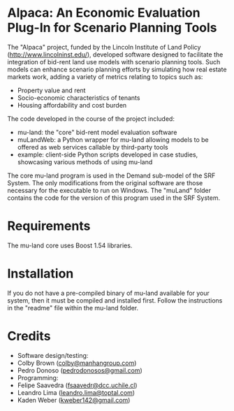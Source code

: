 # Alpaca: An Economic Evaluation Plug-In for Scenario Planning Tools
The "Alpaca" project, funded by the Lincoln Institute of Land Policy (http://www.lincolninst.edu/), developed software designed to facilitate the integration of bid-rent land use models with scenario planning tools.  Such models can enhance scenario planning efforts by simulating how real estate markets work, adding a variety of metrics relating to topics such as:
* Property value and rent
* Socio-economic characteristics of tenants
* Housing affordability and cost burden

The code developed in the course of the project included:
* mu-land: the "core" bid-rent model evaluation software
* muLandWeb: a Python wrapper for mu-land allowing models to be offered as web services callable by third-party tools
* example: client-side Python scripts developed in case studies, showcasing various methods of using mu-land

The core mu-land program is used in the Demand sub-model of the SRF System.  The only modifications from the original software are those necessary for the executable to run on Windows.  The "muLand" folder contains the code for the version of this program used in the SRF System.

# Requirements
The mu-land core uses Boost 1.54 libraries.

# Installation
If you do not have a pre-compiled binary of mu-land available for your system, then it must be compiled and installed first.  Follow the instructions in the "readme" file within the mu-land folder.

# Credits
* Software design/testing:
 * Colby Brown (colby@manhangroup.com)
 * Pedro Donoso (pedrodonosos@gmail.com)
* Programming:
 * Felipe Saavedra (fsaavedr@dcc.uchile.cl)
 * Leandro Lima (leandro.lima@toptal.com)
 * Kaden Weber (kweber142@gmail.com)
